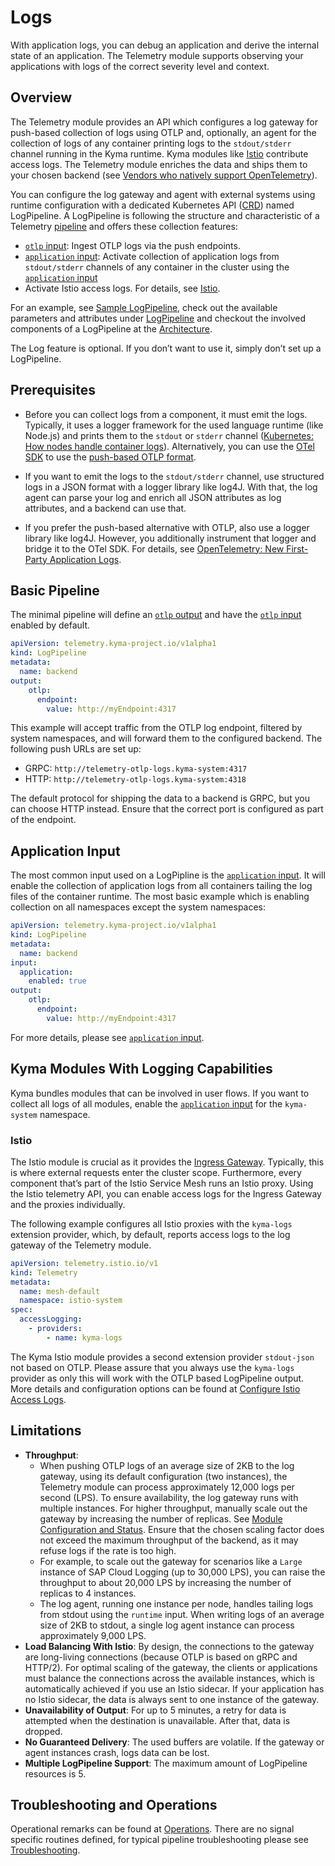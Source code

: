 # Logs

With application logs, you can debug an application and derive the internal state of an application. The Telemetry module supports observing your applications with logs of the correct severity level and context.

## Overview

The Telemetry module provides an API which configures a log gateway for push-based collection of logs using OTLP and, optionally, an agent for the collection of logs of any container printing logs to the `stdout/stderr` channel running in the Kyma runtime. Kyma modules like [Istio](https://kyma-project.io/#/istio/user/README) contribute access logs. The Telemetry module enriches the data and ships them to your chosen backend (see [Vendors who natively support OpenTelemetry](https://opentelemetry.io/ecosystem/vendors/)).

You can configure the log gateway and agent with external systems using runtime configuration with a dedicated Kubernetes API ([CRD](https://kubernetes.io/docs/concepts/extend-kubernetes/api-extension/custom-resources/#customresourcedefinitions)) named LogPipeline. A LogPipeline is following the structure and characteristic of a Telemetry [pipeline](./../pipelines/README.md) and offers these collection features:

- [`otlp` input](./../pipelines/otlp-input.md): Ingest OTLP logs via the push endpoints.
- [`application` input](./application-input.md): Activate collection of application logs from `stdout/stderr` channels of any container in the cluster using the [`application` input](./application-input.md)
- Activate Istio access logs. For details, see [Istio](#istio).

For an example, see [Sample LogPipeline](sample.md), check out the available parameters and attributes under [LogPipeline](./../resources/02-logpipeline.md) and checkout the involved components of a LogPipeline at the [Architecture](architecture.md).

The Log feature is optional. If you don’t want to use it, simply don’t set up a LogPipeline.

## Prerequisites

- Before you can collect logs from a component, it must emit the logs. Typically, it uses a logger framework for the used language runtime (like Node.js) and prints them to the `stdout` or `stderr` channel ([Kubernetes: How nodes handle container logs](https://kubernetes.io/docs/concepts/cluster-administration/logging/#how-nodes-handle-container-logs)). Alternatively, you can use the [OTel SDK](https://opentelemetry.io/docs/languages/) to use the [push-based OTLP format](https://opentelemetry.io/docs/specs/otlp/).

- If you want to emit the logs to the `stdout/stderr` channel, use structured logs in a JSON format with a logger library like log4J. With that, the log agent can parse your log and enrich all JSON attributes as log attributes, and a backend can use that.

- If you prefer the push-based alternative with OTLP, also use a logger library like log4J. However, you additionally instrument that logger and bridge it to the OTel SDK. For details, see [OpenTelemetry: New First-Party Application Logs](https://opentelemetry.io/docs/specs/otel/logs/#new-first-party-application-logs).

## Basic Pipeline

The minimal pipeline will define an [`otlp` output](./../pipelines/otlp-output.md) and have the [`otlp` input](./../pipelines/otlp-input.md) enabled by default.

```yaml
apiVersion: telemetry.kyma-project.io/v1alpha1
kind: LogPipeline
metadata:
  name: backend
output:
    otlp:
      endpoint:
        value: http://myEndpoint:4317
```

This example will accept traffic from the OTLP log endpoint, filtered by system namespaces, and will forward them to the configured backend. The following push URLs are set up:

- GRPC: `http://telemetry-otlp-logs.kyma-system:4317`
- HTTP: `http://telemetry-otlp-logs.kyma-system:4318`

The default protocol for shipping the data to a backend is GRPC, but you can choose HTTP instead. Ensure that the correct port is configured as part of the endpoint.

## Application Input

The most common input used on a LogPipline is the [`application` input](./application-input.md). It will enable the collection of application logs from all containers tailing the log files of the container runtime. The most basic example which is enabling collection on all namespaces except the system namespaces:

```yaml
apiVersion: telemetry.kyma-project.io/v1alpha1
kind: LogPipeline
metadata:
  name: backend
input:
  application:
    enabled: true
output:
    otlp:
      endpoint:
        value: http://myEndpoint:4317
```

For more details, please see [`application` input](./application-input.md).

## Kyma Modules With Logging Capabilities

Kyma bundles modules that can be involved in user flows. If you want to collect all logs of all modules, enable the [`application` input](./application-input.md) for the `kyma-system` namespace.

### Istio

The Istio module is crucial as it provides the [Ingress Gateway](https://istio.io/latest/docs/tasks/traffic-management/ingress/ingress-control/). Typically, this is where external requests enter the cluster scope. Furthermore, every component that’s part of the Istio Service Mesh runs an Istio proxy. Using the Istio telemetry API, you can enable access logs for the Ingress Gateway and the proxies individually.

The following example configures all Istio proxies with the `kyma-logs` extension provider, which, by default, reports access logs to the log gateway of the Telemetry module.

```yaml
apiVersion: telemetry.istio.io/v1
kind: Telemetry
metadata:
  name: mesh-default
  namespace: istio-system
spec:
  accessLogging:
    - providers:
        - name: kyma-logs
```

The Kyma Istio module provides a second extension provider `stdout-json` not based on OTLP. Please assure that you always use the `kyma-logs` provider as only this will work with the OTLP based LogPipeline output.
More details and configuration options can be found at [Configure Istio Access Logs](./istio.md).

## Limitations

- **Throughput**:
  - When pushing OTLP logs of an average size of 2KB to the log gateway, using its default configuration (two instances), the Telemetry module can process approximately 12,000 logs per second (LPS). To ensure availability, the log gateway runs with multiple instances. For higher throughput, manually scale out the gateway by increasing the number of replicas. See [Module Configuration and Status](https://kyma-project.io/#/telemetry-manager/user/01-manager?id=module-configuration). Ensure that the chosen scaling factor does not exceed the maximum throughput of the backend, as it may refuse logs if the rate is too high.
  - For example, to scale out the gateway for scenarios like a `Large` instance of SAP Cloud Logging (up to 30,000 LPS), you can raise the throughput to about 20,000 LPS by increasing the number of replicas to 4 instances.
  - The log agent, running one instance per node, handles tailing logs from stdout using the `runtime` input. When writing logs of an average size of 2KB to stdout, a single log agent instance can process approximately 9,000 LPS.
- **Load Balancing With Istio**: By design, the connections to the gateway are long-living connections (because OTLP is based on gRPC and HTTP/2). For optimal scaling of the gateway, the clients or applications must balance the connections across the available instances, which is automatically achieved if you use an Istio sidecar. If your application has no Istio sidecar, the data is always sent to one instance of the gateway.
- **Unavailability of Output**: For up to 5 minutes, a retry for data is attempted when the destination is unavailable. After that, data is dropped.
- **No Guaranteed Delivery**: The used buffers are volatile. If the gateway or agent instances crash, logs data can be lost.
- **Multiple LogPipeline Support**: The maximum amount of LogPipeline resources is 5.

## Troubleshooting and Operations

Operational remarks can be found at [Operations](./../pipelines/operations.md).
There are no signal specific routines defined, for typical pipeline troubleshooting please see [Troubleshooting](./../pipelines/troubleshooting.md).
